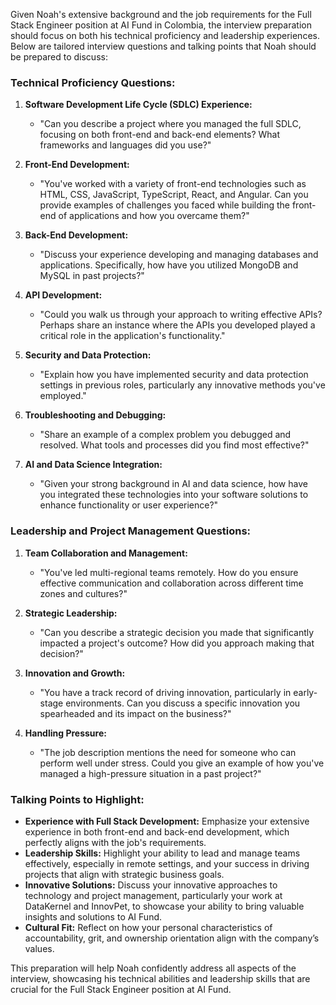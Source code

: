 Given Noah's extensive background and the job requirements for the Full Stack Engineer position at AI Fund in Colombia, the interview preparation should focus on both his technical proficiency and leadership experiences. Below are tailored interview questions and talking points that Noah should be prepared to discuss:

### Technical Proficiency Questions:
1. **Software Development Life Cycle (SDLC) Experience:**
   - "Can you describe a project where you managed the full SDLC, focusing on both front-end and back-end elements? What frameworks and languages did you use?"

2. **Front-End Development:**
   - "You've worked with a variety of front-end technologies such as HTML, CSS, JavaScript, TypeScript, React, and Angular. Can you provide examples of challenges you faced while building the front-end of applications and how you overcame them?"

3. **Back-End Development:**
   - "Discuss your experience developing and managing databases and applications. Specifically, how have you utilized MongoDB and MySQL in past projects?"

4. **API Development:**
   - "Could you walk us through your approach to writing effective APIs? Perhaps share an instance where the APIs you developed played a critical role in the application's functionality."

5. **Security and Data Protection:**
   - "Explain how you have implemented security and data protection settings in previous roles, particularly any innovative methods you've employed."

6. **Troubleshooting and Debugging:**
   - "Share an example of a complex problem you debugged and resolved. What tools and processes did you find most effective?"

7. **AI and Data Science Integration:**
   - "Given your strong background in AI and data science, how have you integrated these technologies into your software solutions to enhance functionality or user experience?"

### Leadership and Project Management Questions:
1. **Team Collaboration and Management:**
   - "You've led multi-regional teams remotely. How do you ensure effective communication and collaboration across different time zones and cultures?"

2. **Strategic Leadership:**
   - "Can you describe a strategic decision you made that significantly impacted a project's outcome? How did you approach making that decision?"

3. **Innovation and Growth:**
   - "You have a track record of driving innovation, particularly in early-stage environments. Can you discuss a specific innovation you spearheaded and its impact on the business?"

4. **Handling Pressure:**
   - "The job description mentions the need for someone who can perform well under stress. Could you give an example of how you've managed a high-pressure situation in a past project?"

### Talking Points to Highlight:
- **Experience with Full Stack Development:** Emphasize your extensive experience in both front-end and back-end development, which perfectly aligns with the job's requirements.
- **Leadership Skills:** Highlight your ability to lead and manage teams effectively, especially in remote settings, and your success in driving projects that align with strategic business goals.
- **Innovative Solutions:** Discuss your innovative approaches to technology and project management, particularly your work at DataKernel and InnovPet, to showcase your ability to bring valuable insights and solutions to AI Fund.
- **Cultural Fit:** Reflect on how your personal characteristics of accountability, grit, and ownership orientation align with the company’s values.

This preparation will help Noah confidently address all aspects of the interview, showcasing his technical abilities and leadership skills that are crucial for the Full Stack Engineer position at AI Fund.